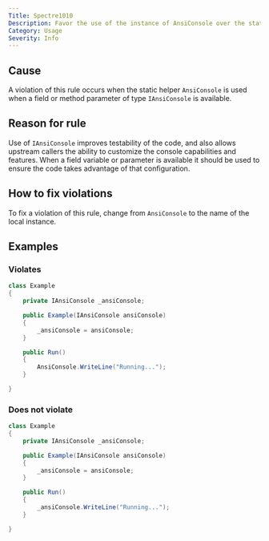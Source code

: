 ```yaml
---
Title: Spectre1010
Description: Favor the use of the instance of AnsiConsole over the static helper
Category: Usage
Severity: Info
---
```


## Cause

A violation of this rule occurs when the static helper `AnsiConsole` is used when a field or method parameter of type
`IAnsiConsole` is available.

## Reason for rule

Use of `IAnsiConsole` improves testability of the code, and also allows upstream callers the ability to customize the console
capabilities and features. When a field variable or parameter is available it should be used to ensure the code takes advantage
of that configuration.

## How to fix violations

To fix a violation of this rule, change from `AnsiConsole` to the name of the local instance.

## Examples

### Violates

```csharp
class Example
{
    private IAnsiConsole _ansiConsole;

    public Example(IAnsiConsole ansiConsole) 
    {
        _ansiConsole = ansiConsole;
    }

    public Run()
    {
        AnsiConsole.WriteLine("Running...");
    }

}
```

### Does not violate

```csharp
class Example
{
    private IAnsiConsole _ansiConsole;

    public Example(IAnsiConsole ansiConsole) 
    {
        _ansiConsole = ansiConsole;
    }

    public Run()
    {
        _ansiConsole.WriteLine("Running...");
    }

}
```

